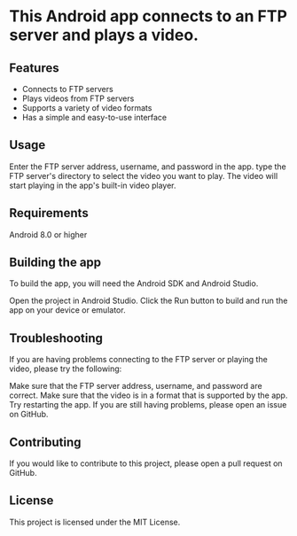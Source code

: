 # This Android app connects to an FTP server and plays a video.

## Features

- Connects to FTP servers
- Plays videos from FTP servers
- Supports a variety of video formats
- Has a simple and easy-to-use interface
## Usage

Enter the FTP server address, username, and password in the app.
type the FTP server's directory to select the video you want to play.
The video will start playing in the app's built-in video player.
## Requirements

Android 8.0 or higher
## Building the app

To build the app, you will need the Android SDK and Android Studio.

Open the project in Android Studio.
Click the Run button to build and run the app on your device or emulator.
## Troubleshooting

If you are having problems connecting to the FTP server or playing the video, please try the following:

Make sure that the FTP server address, username, and password are correct.
Make sure that the video is in a format that is supported by the app.
Try restarting the app.
If you are still having problems, please open an issue on GitHub.

## Contributing

If you would like to contribute to this project, please open a pull request on GitHub.

## License

This project is licensed under the MIT License.
